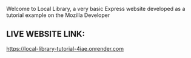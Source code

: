 Welcome to Local Library, a very basic Express website developed as a tutorial example on the Mozilla Developer

## LIVE WEBSITE LINK:

https://local-library-tutorial-4iae.onrender.com
